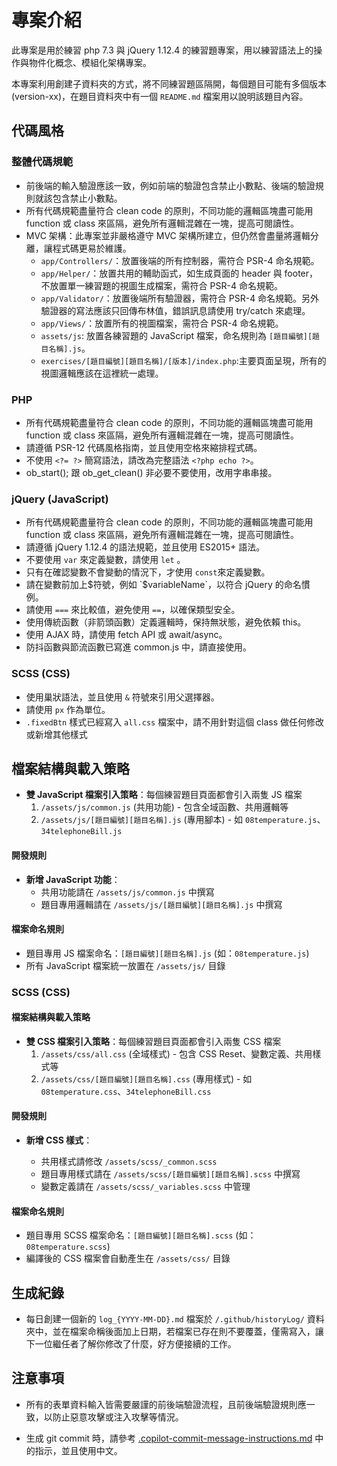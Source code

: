 # 專案介紹

此專案是用於練習 php 7.3 與 jQuery 1.12.4 的練習題專案，用以練習語法上的操作與物件化概念、模組化架構專案。

本專案利用創建子資料夾的方式，將不同練習題區隔開，每個題目可能有多個版本 (version-xx)，在題目資料夾中有一個 `README.md` 檔案用以說明該題目內容。

## 代碼風格

### 整體代碼規範

- 前後端的輸入驗證應該一致，例如前端的驗證包含禁止小數點、後端的驗證規則就該包含禁止小數點。
- 所有代碼規範盡量符合 clean code 的原則，不同功能的邏輯區塊盡可能用 function 或 class 來區隔，避免所有邏輯混雜在一塊，提高可閱讀性。
- MVC 架構：此專案並非嚴格遵守 MVC 架構所建立，但仍然會盡量將邏輯分離，讓程式碼更易於維護。
  - `app/Controllers/`：放置後端的所有控制器，需符合 PSR-4 命名規範。
  - `app/Helper/`：放置共用的輔助函式，如生成頁面的 header 與 footer，不放置單一練習題的視圖生成檔案，需符合 PSR-4 命名規範。
  - `app/Validator/`：放置後端所有驗證器，需符合 PSR-4 命名規範。另外驗證器的寫法應該只回傳布林值，錯誤訊息請使用 try/catch 來處理。
  - `app/Views/`：放置所有的視圖檔案，需符合 PSR-4 命名規範。
  - `assets/js`: 放置各練習題的 JavaScript 檔案，命名規則為 `[題目編號][題目名稱].js`。
  - `exercises/[題目編號][題目名稱]/[版本]/index.php`:主要頁面呈現，所有的視圖邏輯應該在這裡統一處理。

### PHP

- 所有代碼規範盡量符合 clean code 的原則，不同功能的邏輯區塊盡可能用 function 或 class 來區隔，避免所有邏輯混雜在一塊，提高可閱讀性。
- 請遵循 PSR-12 代碼風格指南，並且使用空格來縮排程式碼。
- 不使用 `<?= ?>` 簡寫語法，請改為完整語法 `<?php echo ?>`。
- ob_start(); 跟 ob_get_clean() 非必要不要使用，改用字串串接。

### jQuery (JavaScript)

- 所有代碼規範盡量符合 clean code 的原則，不同功能的邏輯區塊盡可能用 function 或 class 來區隔，避免所有邏輯混雜在一塊，提高可閱讀性。
- 請遵循 jQuery 1.12.4 的語法規範，並且使用 ES2015+ 語法。
- 不要使用 `var` 來定義變數，請使用 `let` 。
- 只有在確認變數不會變動的情況下，才使用 `const`來定義變數。
- 請在變數前加上$符號，例如 `$variableName`，以符合 jQuery 的命名慣例。
- 請使用 `===` 來比較值，避免使用 `==`，以確保類型安全。
- 使用傳統函數（非箭頭函數）定義邏輯時，保持無狀態，避免依賴 this。
- 使用 AJAX 時，請使用 fetch API 或 await/async。
- 防抖函數與節流函數已寫進 common.js 中，請直接使用。

### SCSS (CSS)

- 使用巢狀語法，並且使用 `&` 符號來引用父選擇器。
- 請使用 `px` 作為單位。
- `.fixedBtn` 樣式已經寫入 `all.css` 檔案中，請不用針對這個 class 做任何修改或新增其他樣式

## 檔案結構與載入策略

- **雙 JavaScript 檔案引入策略**：每個練習題目頁面都會引入兩隻 JS 檔案
  1. `/assets/js/common.js` (共用功能) - 包含全域函數、共用邏輯等
  2. `/assets/js/[題目編號][題目名稱].js` (專用腳本) - 如 `08temperature.js`、`34telephoneBill.js`

#### 開發規則

- **新增 JavaScript 功能**：
  - 共用功能請在 `/assets/js/common.js` 中撰寫
  - 題目專用邏輯請在 `/assets/js/[題目編號][題目名稱].js` 中撰寫

#### 檔案命名規則

- 題目專用 JS 檔案命名：`[題目編號][題目名稱].js` (如：`08temperature.js`)
- 所有 JavaScript 檔案統一放置在 `/assets/js/` 目錄

### SCSS (CSS)

#### 檔案結構與載入策略

- **雙 CSS 檔案引入策略**：每個練習題目頁面都會引入兩隻 CSS 檔案
  1. `/assets/css/all.css` (全域樣式) - 包含 CSS Reset、變數定義、共用樣式等
  2. `/assets/css/[題目編號][題目名稱].css` (專用樣式) - 如 `08temperature.css`、`34telephoneBill.css`

#### 開發規則

- **新增 CSS 樣式**：

  - 共用樣式請修改 `/assets/scss/_common.scss`
  - 題目專用樣式請在 `/assets/scss/[題目編號][題目名稱].scss` 中撰寫
  - 變數定義請在 `/assets/scss/_variables.scss` 中管理

#### 檔案命名規則

- 題目專用 SCSS 檔案命名：`[題目編號][題目名稱].scss` (如：`08temperature.scss`)
- 編譯後的 CSS 檔案會自動產生在 `/assets/css/` 目錄

## 生成紀錄

- 每日創建一個新的 `log_{YYYY-MM-DD}.md` 檔案於 `/.github/historyLog/` 資料夾中，並在檔案命稱後面加上日期，若檔案已存在則不要覆蓋，僅需寫入，讓下一位繼任者了解你修改了什麼，好方便接續的工作。

## 注意事項

- 所有的表單資料輸入皆需要嚴謹的前後端驗證流程，且前後端驗證規則應一致，以防止惡意攻擊或注入攻擊等情況。

- 生成 git commit 時，請參考 [.copilot-commit-message-instructions.md](.copilot-commit-message-instructions.md) 中的指示，並且使用中文。
